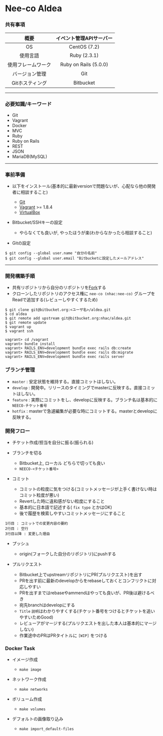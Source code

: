 # Nee-co Aldea
### 共有事項
|         概要        |   イベント管理APIサーバー |
|:-------------------:|:-------------------------:|
|          OS         |         CentOS (7.2)      |
|       使用言語      |         Ruby (2.3.1)      |
|  使用フレームワーク |    Ruby on Rails (5.0.0)  |
|    バージョン管理   |             Git           |
|    Gitホスティング  |          Bitbucket        |

---

### 必要知識/キーワード
- Git
- Vagrant
- Docker
- MVC
- Ruby
- Ruby on Rails
- REST
- JSON
- MariaDB(MySQL)

---

### 事前準備
- 以下をインストール(基本的に最新versionで問題ないが、心配なら他の開発者に相談すること)
    * [Git](http://git-scm.com/)
    * [Vagrant](https://www.vagrantup.com/downloads.html) >= 1.8.4
    * [VirtualBox](https://www.virtualbox.org/wiki/Downloads)

- Bitbucket/SSHキーの設定
    * やらなくても良いが, やったほうが楽(わからなかったら相談すること)

- Gitの設定

```
$ git config --global user.name "自分の名前"
$ git config --global user.email "Bitbucketに設定したメールアドレス"
```
---

### 開発構築手順
- 共有リポジトリから自分のリポジトリを[Fork](https://bitbucket.org/nhac/aldea/fork)する
- クローンしたリポジトリのアクセス権に `nee-co (nhac:nee-co)` グループをReadで追加する(レビューしやすくするため)

```
$ git clone git@bitbucket.org:<ユーザ名>/aldea.git
$ cd aldea
$ git remote add upstream git@bitbucket.org:nhac/aldea.git
$ git remote update
$ vagrant up
$ vagrant ssh
```
```
vagrant> cd /vagrant
vagrant> bundle install
vagrant> RAILS_ENV=development bundle exec rails db:create
vagrant> RAILS_ENV=development bundle exec rails db:migrate
vagrant> RAILS_ENV=development bundle exec rails server
```

### ブランチ管理
- `master` : 安定状態を維持する。直接コミットはしない。
- `develop` : 開発中。リリースのタイミングでmasterに反映する。直接コミットはしない。
- `feature` : 実際にコミットをし、developに反映する。ブランチ名は基本的に `NEECO-チケット番号`
- `hotfix` : masterで急遽編集が必要な時にコミットする。masterとdevelopに反映する。

### 開発フロー

- チケット作成/担当を自分に振る(振られる)

- ブランチを切る
    * Bitbucket上, ローカル どちらで切っても良い
    * `NEECO-<チケット番号>`

- コミット
    * コミットの粒度に気をつける(コミットメッセージが上手く書けない時はコミット粒度が悪い)
    * Revertした時に違和感がない粒度にすること
    * 基本的に日本語で記述する( `fix typo` とかはOK)
    * 後で履歴を検索しやすいコミットメッセージにすること

```
1行目 : コミットでの変更内容の要約
2行目 : 空行
3行目以降 : 変更した理由
```

- プッシュ
    * origin(フォークした自分のリポジトリ)にpushする

- プルリクエスト
    * Bitbucket上でupstreamリポジトリにPR(プルリクエスト)を出す
    * PRを出す前に最新のdevelopからをrebaseしておくとコンフリクトに対応しやすい
    * PRを出すまではrebaseやammendはやっても良いが、PR後は避けるべき
    * 宛先branchはdevelopにする
    * `Title` `説明`はわかりやすくする(チケット番号をつけるとチケットを追いやすいためGood)
    * レビューアがマージする(プルリクエストを出した本人は基本的にマージしない)
    * 作業途中のPRはPRタイトルに `[WIP]` をつける

### Docker Task

* イメージ作成
    + `make image`

* ネットワーク作成
    + `make networks`

* ボリューム作成
    + `make volumes`

* デフォルトの画像取り込み
    + `make import_default-files`
